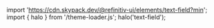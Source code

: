 <!--
type: template
name: text-field-javascript
-->

import 'https://cdn.skypack.dev/@refinitiv-ui/elements/text-field?min';
import { halo } from '/theme-loader.js';
halo('text-field');
